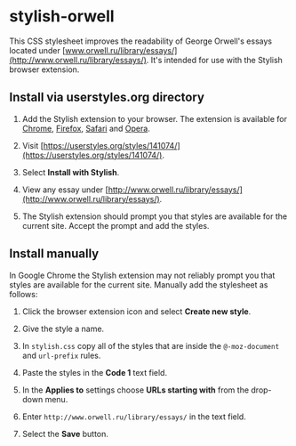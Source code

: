 stylish-orwell
===============

This CSS stylesheet improves the readability of George Orwell's essays located under [www.orwell.ru/library/essays/](http://www.orwell.ru/library/essays/). It's intended for use with the Stylish browser extension.


Install via userstyles.org directory
-----------------------------------------------

1.  Add the Stylish extension to your browser. The extension is available for [Chrome](https://chrome.google.com/webstore/detail/stylish-custom-themes-for/fjnbnpbmkenffdnngjfgmeleoegfcffe?hl=en), [Firefox](https://addons.mozilla.org/en-GB/firefox/addon/stylish/), [Safari](https://safari-extensions.apple.com/details/?id=com.sobolev.stylish-5555L95H45) and [Opera](https://addons.opera.com/en-gb/extensions/details/stylish/).

2. Visit [https://userstyles.org/styles/141074/](https://userstyles.org/styles/141074/).

3. Select __Install with Stylish__.

4. View any essay under [http://www.orwell.ru/library/essays/](http://www.orwell.ru/library/essays/).

5. The Stylish extension should prompt you that styles are available for the current site. Accept the prompt and add the styles.


Install manually
-----------------------

In Google Chrome the Stylish extension may not reliably prompt you that styles are available for the current site. Manually add the stylesheet as follows:

1. Click the browser extension icon and select __Create new style__.

2. Give the style a name.

3. In `stylish.css` copy all of the styles that are inside the `@-moz-document` and `url-prefix` rules.

4. Paste the styles in the __Code 1__ text field.

5. In the __Applies to__ settings choose __URLs starting with__ from the drop-down menu.

6. Enter `http://www.orwell.ru/library/essays/` in the text field.

7. Select the __Save__ button.